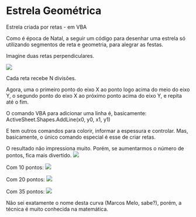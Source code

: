 # Estrela Geométrica
Estrela criada por retas - em VBA

Como é época de Natal, a seguir um código para desenhar uma estrela só utilizando segmentos de reta e geometria, para alegrar as festas.

Imagine duas retas perpendiculares.

![](https://ferramentasexcelvba.files.wordpress.com/2019/12/estrela01.png)

Cada reta recebe N divisões.

 

Agora, uma o primeiro ponto do eixo X ao ponto logo acima do meio do eixo Y, o segundo ponto do eixo X ao próximo ponto acima do eixo Y, e repita até o fim.

O comando VBA para adicionar uma linha é, basicamente:
ActiveSheet.Shapes.AddLine(x0, y0, x1, y1)

E tem outros comandos para colorir, informar a espessura e controlar. Mas, basicamente, o único comando especial é esse de criar retas.



O resultado não impressiona muito. Porém, se aumentarmos o número de pontos, fica mais divertido.
![](https://ferramentasexcelvba.files.wordpress.com/2019/12/estrela02.png)

 

Com 10 pontos:
![](https://ferramentasexcelvba.files.wordpress.com/2019/12/estrela03.png)

Com 20 pontos:
![](https://ferramentasexcelvba.files.wordpress.com/2019/12/estrela04.png)
 

Com 35 pontos:
![](https://ferramentasexcelvba.files.wordpress.com/2019/12/estrela05.png)
 

Não sei exatamente o nome desta curva (Marcos Melo, sabe?), porém, a técnica é muito conhecida na matemática.


